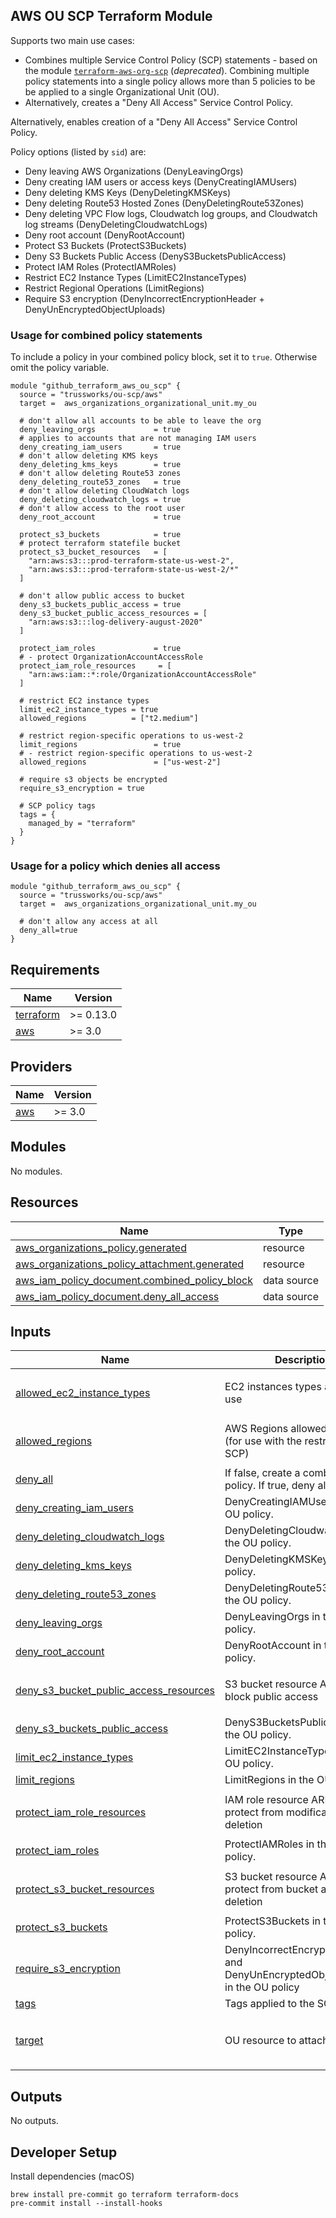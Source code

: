## AWS OU SCP Terraform Module

Supports two main use cases:

* Combines multiple Service Control Policy (SCP) statements - based on the module [`terraform-aws-org-scp`](https://github.com/trussworks/terraform-aws-org-scp) (_deprecated_). Combining multiple policy statements into a single policy allows more than 5 policies to be be applied to a single Organizational Unit (OU).
* Alternatively, creates a "Deny All Access" Service Control Policy.

 Alternatively, enables creation of a "Deny All Access" Service Control Policy.

Policy options (listed by `sid`) are:

* Deny leaving AWS Organizations (DenyLeavingOrgs)
* Deny creating IAM users or access keys (DenyCreatingIAMUsers)
* Deny deleting KMS Keys (DenyDeletingKMSKeys)
* Deny deleting Route53 Hosted Zones (DenyDeletingRoute53Zones)
* Deny deleting VPC Flow logs, Cloudwatch log groups, and Cloudwatch log streams (DenyDeletingCloudwatchLogs)
* Deny root account (DenyRootAccount)
* Protect S3 Buckets (ProtectS3Buckets)
* Deny S3 Buckets Public Access (DenyS3BucketsPublicAccess)
* Protect IAM Roles (ProtectIAMRoles)
* Restrict EC2 Instance Types (LimitEC2InstanceTypes)
* Restrict Regional Operations (LimitRegions)
* Require S3 encryption (DenyIncorrectEncryptionHeader + DenyUnEncryptedObjectUploads)

### Usage for combined policy statements

To include a policy in your combined policy block, set it to `true`. Otherwise omit the policy variable.

```hcl
module "github_terraform_aws_ou_scp" {
  source = "trussworks/ou-scp/aws"
  target =  aws_organizations_organizational_unit.my_ou

  # don't allow all accounts to be able to leave the org
  deny_leaving_orgs             = true
  # applies to accounts that are not managing IAM users
  deny_creating_iam_users       = true
  # don't allow deleting KMS keys
  deny_deleting_kms_keys        = true
  # don't allow deleting Route53 zones
  deny_deleting_route53_zones   = true
  # don't allow deleting CloudWatch logs
  deny_deleting_cloudwatch_logs = true
  # don't allow access to the root user
  deny_root_account             = true

  protect_s3_buckets            = true
  # protect terraform statefile bucket
  protect_s3_bucket_resources   = [
    "arn:aws:s3:::prod-terraform-state-us-west-2",
    "arn:aws:s3:::prod-terraform-state-us-west-2/*"
  ]

  # don't allow public access to bucket
  deny_s3_buckets_public_access = true
  deny_s3_bucket_public_access_resources = [
    "arn:aws:s3:::log-delivery-august-2020"
  ]

  protect_iam_roles             = true
  # - protect OrganizationAccountAccessRole
  protect_iam_role_resources     = [
    "arn:aws:iam::*:role/OrganizationAccountAccessRole"
  ]

  # restrict EC2 instance types
  limit_ec2_instance_types = true
  allowed_regions          = ["t2.medium"]

  # restrict region-specific operations to us-west-2
  limit_regions                 = true
  # - restrict region-specific operations to us-west-2
  allowed_regions               = ["us-west-2"]

  # require s3 objects be encrypted
  require_s3_encryption = true

  # SCP policy tags
  tags = {
    managed_by = "terraform"
  }
}
```

### Usage for a policy which denies all access

```hcl
module "github_terraform_aws_ou_scp" {
  source = "trussworks/ou-scp/aws"
  target =  aws_organizations_organizational_unit.my_ou

  # don't allow any access at all
  deny_all=true
}
```

<!-- BEGINNING OF PRE-COMMIT-TERRAFORM DOCS HOOK -->
## Requirements

| Name | Version |
|------|---------|
| <a name="requirement_terraform"></a> [terraform](#requirement\_terraform) | >= 0.13.0 |
| <a name="requirement_aws"></a> [aws](#requirement\_aws) | >= 3.0 |

## Providers

| Name | Version |
|------|---------|
| <a name="provider_aws"></a> [aws](#provider\_aws) | >= 3.0 |

## Modules

No modules.

## Resources

| Name | Type |
|------|------|
| [aws_organizations_policy.generated](https://registry.terraform.io/providers/hashicorp/aws/latest/docs/resources/organizations_policy) | resource |
| [aws_organizations_policy_attachment.generated](https://registry.terraform.io/providers/hashicorp/aws/latest/docs/resources/organizations_policy_attachment) | resource |
| [aws_iam_policy_document.combined_policy_block](https://registry.terraform.io/providers/hashicorp/aws/latest/docs/data-sources/iam_policy_document) | data source |
| [aws_iam_policy_document.deny_all_access](https://registry.terraform.io/providers/hashicorp/aws/latest/docs/data-sources/iam_policy_document) | data source |

## Inputs

| Name | Description | Type | Default | Required |
|------|-------------|------|---------|:--------:|
| <a name="input_allowed_ec2_instance_types"></a> [allowed\_ec2\_instance\_types](#input\_allowed\_ec2\_instance\_types) | EC2 instances types allowed for use | `list(string)` | <pre>[<br>  ""<br>]</pre> | no |
| <a name="input_allowed_regions"></a> [allowed\_regions](#input\_allowed\_regions) | AWS Regions allowed for use (for use with the restrict regions SCP) | `list(string)` | <pre>[<br>  ""<br>]</pre> | no |
| <a name="input_deny_all"></a> [deny\_all](#input\_deny\_all) | If false, create a combined policy. If true, deny all access | `bool` | `false` | no |
| <a name="input_deny_creating_iam_users"></a> [deny\_creating\_iam\_users](#input\_deny\_creating\_iam\_users) | DenyCreatingIAMUsers in the OU policy. | `bool` | `false` | no |
| <a name="input_deny_deleting_cloudwatch_logs"></a> [deny\_deleting\_cloudwatch\_logs](#input\_deny\_deleting\_cloudwatch\_logs) | DenyDeletingCloudwatchLogs in the OU policy. | `bool` | `false` | no |
| <a name="input_deny_deleting_kms_keys"></a> [deny\_deleting\_kms\_keys](#input\_deny\_deleting\_kms\_keys) | DenyDeletingKMSKeys in the OU policy. | `bool` | `false` | no |
| <a name="input_deny_deleting_route53_zones"></a> [deny\_deleting\_route53\_zones](#input\_deny\_deleting\_route53\_zones) | DenyDeletingRoute53Zones in the OU policy. | `bool` | `false` | no |
| <a name="input_deny_leaving_orgs"></a> [deny\_leaving\_orgs](#input\_deny\_leaving\_orgs) | DenyLeavingOrgs in the OU policy. | `bool` | `false` | no |
| <a name="input_deny_root_account"></a> [deny\_root\_account](#input\_deny\_root\_account) | DenyRootAccount in the OU policy. | `bool` | `false` | no |
| <a name="input_deny_s3_bucket_public_access_resources"></a> [deny\_s3\_bucket\_public\_access\_resources](#input\_deny\_s3\_bucket\_public\_access\_resources) | S3 bucket resource ARNs to block public access | `list(string)` | <pre>[<br>  ""<br>]</pre> | no |
| <a name="input_deny_s3_buckets_public_access"></a> [deny\_s3\_buckets\_public\_access](#input\_deny\_s3\_buckets\_public\_access) | DenyS3BucketsPublicAccess in the OU policy. | `bool` | `false` | no |
| <a name="input_limit_ec2_instance_types"></a> [limit\_ec2\_instance\_types](#input\_limit\_ec2\_instance\_types) | LimitEC2InstanceTypes in the OU policy. | `bool` | `false` | no |
| <a name="input_limit_regions"></a> [limit\_regions](#input\_limit\_regions) | LimitRegions in the OU policy. | `bool` | `false` | no |
| <a name="input_protect_iam_role_resources"></a> [protect\_iam\_role\_resources](#input\_protect\_iam\_role\_resources) | IAM role resource ARNs to protect from modification and deletion | `list(string)` | <pre>[<br>  ""<br>]</pre> | no |
| <a name="input_protect_iam_roles"></a> [protect\_iam\_roles](#input\_protect\_iam\_roles) | ProtectIAMRoles in the OU policy. | `bool` | `false` | no |
| <a name="input_protect_s3_bucket_resources"></a> [protect\_s3\_bucket\_resources](#input\_protect\_s3\_bucket\_resources) | S3 bucket resource ARNs to protect from bucket and object deletion | `list(string)` | <pre>[<br>  ""<br>]</pre> | no |
| <a name="input_protect_s3_buckets"></a> [protect\_s3\_buckets](#input\_protect\_s3\_buckets) | ProtectS3Buckets in the OU policy. | `bool` | `false` | no |
| <a name="input_require_s3_encryption"></a> [require\_s3\_encryption](#input\_require\_s3\_encryption) | DenyIncorrectEncryptionHeader and DenyUnEncryptedObjectUploads in the OU policy | `bool` | `false` | no |
| <a name="input_tags"></a> [tags](#input\_tags) | Tags applied to the SCP policy | `map(string)` | `{}` | no |
| <a name="input_target"></a> [target](#input\_target) | OU resource to attach SCP | <pre>object({<br>    name = string<br>    id   = string<br>  })</pre> | n/a | yes |

## Outputs

No outputs.
<!-- END OF PRE-COMMIT-TERRAFORM DOCS HOOK -->

## Developer Setup

Install dependencies (macOS)

```shell
brew install pre-commit go terraform terraform-docs
pre-commit install --install-hooks
```
